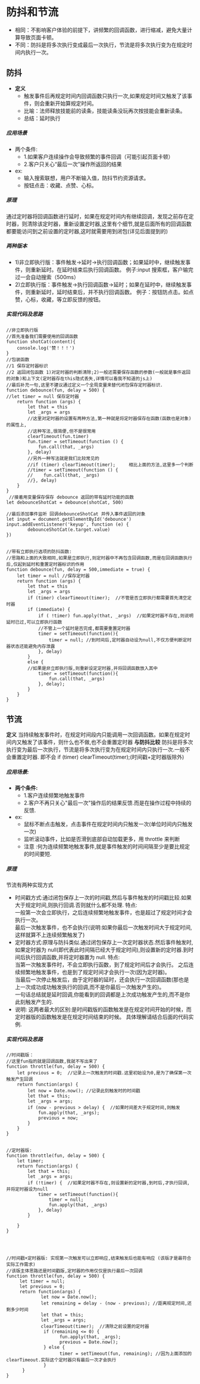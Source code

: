 # 防抖和节流

- 相同：不影响客户体验的前提下，讲频繁的回调函数，进行缩减，避免大量计算导致页面卡顿。
- 不同：防抖是将多次执行变成最后一次执行，节流是将多次执行变为在规定时间内执行一次。

## 防抖

- **定义**
  - 触发事件后再规定时间内回调函数只执行一次,如果规定时间又触发了该事件，则会重新开始算规定时间。
  - 比喻：法师释放技能前的读条，技能读条没玩再次按技能会重新读条。
  - 总结：延时执行

##### 应用场景

- 两个条件:
  - 1.如果客户连续操作会导致频繁的事件回调（可能引起页面卡顿）
  - 2.客户只关心“最后一次”操作所返回的结果
- ex:
  - 输入搜索联想，用户不断输入值，防抖节约资源请求。
  - 按钮点击：收藏、点赞、心标。

##### 原理

通过定时器将回调函数进行延时，如果在规定时间内有继续回调，发现之前存在定时器，则清除该定时器，重新设置定时器,这里有个细节,就是后面所有的回调函数都要能访问到之前设置的定时器,这时就需要用到闭包(详见后面提到的)

##### 两种版本

- 1)非立即执行版：事件触发->延时->执行回调函数；如果延时中，继续触发事件，则重新延时。在延时结束后执行回调函数。
  例子:input 搜索框，客户输完过一会自动搜索（500ms）
- 2)立即执行版：事件触发->执行回调函数->延时；如果在延时中，继续触发事件，则重新延时，延时结束后，并不执行回调函数。
  例子：按钮防点击。如点赞，心标，收藏，等立即反馈的按钮。

##### 实现代码及思路

```
//非立即执行版
//首先准备我们需要使用的回调函数
function shotCat(content){
    console.log('赞！！！')
}
//包装函数
//1 保存定时器标识
//2 返回闭包函数 1)对定时器的判断清除;2)一般还需要保存函数的参数(一般就是事件返回的对象)和上下文(定时器存在this隐式丢失,详情可以看我不知道的js上)
//最后补充一句,这里不建议通过定义一个全局变量来替代闭包保存定时器标识.
function debounce(fun, delay = 500) {
//let timer = null 保存定时器
    return function (args) {
        let that = this
        let _args = args
		//这里对定时器的设置有两种方法,第一种就是将定时器保存在函数(函数也是对象)的属性上,
		//这种写法,很简便,但不是很常用
        clearTimeout(fun.timer)
        fun.timer = setTimeout(function () {
            fun.call(that, _args)
        }, delay)
		//另外一种写法就是我们比较常见的
		//if (timer) clearTimeout(timer);     相比上面的方法,这里多一个判断
		//timer = setTimeout(function () {
        //    fun.call(that, _args)
        //}, delay)
    }
}
 //接着用变量保存保存 debounce 返回的带有延时功能的函数
let debounceShotCat = debounce(shotCat, 500)

//最后添加事件监听 回调debounceShotCat 并传入事件返回的对象
let input = document.getElementById('debounce')
input.addEventListener('keyup', function (e) {
        debounceShotCat(e.target.value)
})


//带有立即执行选项的防抖函数:
//思路和上面的大致相同,如果是立即执行,则定时器中不再包含回调函数,而是在回调函数执行后,仅起到延时和重置定时器标识的作用
function debounce(fun, delay = 500,immediate = true) {
    let timer = null //保存定时器
    return function (args) {
        let that = this
        let _args = args
		if (timer) clearTimeout(timer);  //不管是否立即执行都需要首先清空定时器
        if (immediate) {
		    if ( !timer) fun.apply(that, _args)  //如果定时器不存在,则说明延时已过,可以立即执行函数
			//不管上一个延时是否完成,都需要重置定时器
            timer = setTimeout(function(){
                timer = null; //到时间后,定时器自动设为null,不仅方便判断定时器状态还能避免内存泄露
            }, delay)
        }
        else {
		//如果是非立即执行版,则重新设定定时器,并将回调函数放入其中
            timer = setTimeout(function(){
                fun.call(that, _args)
            }, delay);
        }
    }
}

```

## 节流

**定义**
当持续触发事件时，在规定时间段内只能调用一次回调函数。如果在规定时间内又触发了该事件，则什么也不做,也不会重置定时器
**与防抖比较**
防抖是将多次执行变为最后一次执行，节流是将多次执行变为在规定时间内只执行一次.一般不会重置定时器. 即不会 if (timer) clearTimeout(timer);(时间戳+定时器版除外)

##### 应用场景:

- **两个条件:**
  - 1.客户连续频繁地触发事件
  - 2.客户不再只关心"最后一次"操作后的结果反馈.而是在操作过程中持续的反馈.
- ex:
  - 鼠标不断点击触发，点击事件在规定时间内只触发一次(单位时间内只触发一次)
  - 监听滚动事件，比如是否滑到底部自动加载更多，用 throttle 来判断
  - 注意 :何为连续频繁地触发事件,就是事件触发的时间间隔至少是要比规定的时间要短.

##### 原理

节流有两种实现方式

- 时间戳方式:通过闭包保存上一次的时间戳,然后与事件触发的时间戳比较.如果大于规定时间,则执行回调.否则就什么都不处理.
  特点:<br/>
  一般第一次会立即执行，之后连续频繁地触发事件，也是超过了规定时间才会执行一次。 <br/>
  最后一次触发事件，也不会执行(说明:如果你最后一次触发时间大于规定时间,这样就算不上连续频繁触发了)<br/>
- 定时器方式:原理与防抖类似.通过闭包保存上一次定时器状态.然后事件触发时,如果定时器为 null(即代表此时间隔已经大于规定时间),则设置新的定时器.到时间后执行回调函数,并将定时器置为 null.
  特点:<br/>
  当第一次触发事件时，不会立即执行函数，到了规定时间后才会执行。 之后连续频繁地触发事件，也是到了规定时间才会执行一次(因为定时器)。<br/>
  当最后一次停止触发后，由于定时器的延时，还会执行一次回调函数(那也是上一次成功成功触发执行的回调,而不是你最后一次触发产生的)。<br/>
  一句话总结就是延时回调,你能看到的回调都是上次成功触发产生的,而不是你此刻触发产生的.
- 说明:
  这两者最大的区别:是时间戳版的函数触发是在规定时间开始的时候，而定时器版的函数触发是在规定时间结束的时候。 具体理解请结合后面的代码实例.

##### 实现代码及思路

```
//时间戳版：
//这里fun指的就是回调函数,我就不写出来了
function throttle(fun, delay = 500) {
    let previous = 0;  //记录上一次触发的时间戳.这里初始设为0,是为了确保第一次触发产生回调
    return function(args) {
        let now = Date.now(); //记录此刻触发时的时间戳
        let that = this;
        let _args = args;
        if (now - previous > delay) {  //如果时间差大于规定时间,则触发
            fun.apply(that, _args);
            previous = now;
        }
    }
}


//定时器版:
function throttle(fun, delay = 500) {
    let timer;
    return function(args) {
        let that = this;
        let _args = args;
        if (!timer) {  //如果定时器不存在,则设置新的定时器,到时后,才执行回调,并将定时器设为null
            timer = setTimeout(function(){
                timer = null;
                fun.apply(that, _args)
            }, delay)
        }

    }
}




//时间戳+定时器版: 实现第一次触发可以立即响应,结束触发后也能有响应 (该版才是最符合实际工作需求)
//该版主体思路还是时间戳版,定时器的作用仅仅是执行最后一次回调
function throttle(fun, delay = 500) {
     let timer = null;
     let previous = 0;
     return function(args) {
             let now = Date.now();
             let remaining = delay - (now - previous); //距离规定时间,还剩多少时间
             let that = this;
             let _args = args;
             clearTimeout(timer);  //清除之前设置的定时器
              if (remaining <= 0) {
                    fun.apply(that, _args);
                    previous = Date.now();
              } else {
                    timer = setTimeout(fun, remaining); //因为上面添加的clearTimeout.实际这个定时器只有最后一次才会执行
              }
      }
}

```
